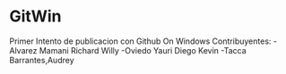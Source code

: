 # GitWin
Primer Intento de publicacion con Github On Windows
Contribuyentes:
-Alvarez Mamani Richard Willy
-Oviedo Yauri Diego Kevin
-Tacca Barrantes,Audrey
